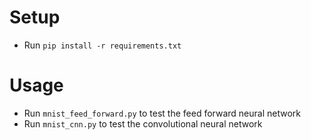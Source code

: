 # Setup
- Run `pip install -r requirements.txt`

# Usage
- Run `mnist_feed_forward.py` to test the feed forward neural network
- Run `mnist_cnn.py` to test the convolutional neural network
